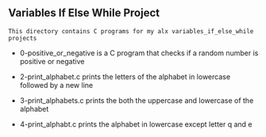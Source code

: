 ## Variables If Else While Project

	This directory contains C programs for my alx variables_if_else_while projects

- 0-positive_or_negative is a C program that checks if a random number is positive or negative

- 2-print_alphabet.c prints the letters of the alphabet in lowercase followed by a new line

- 3-print_alphabets.c prints the both the uppercase and lowercase of the alphabet

- 4-print_alphabt.c prints the alphabet in lowercase except letter q and e

 
